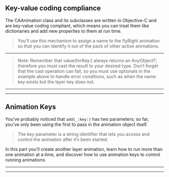 
## Key-value coding compliance


The CAAnimation class and its subclasses are written in Objective-C and are key-value coding compliant, which means you can treat them like dictionaries and add new properties to them at run time.


> You’ll use this mechanism to assign a name to the flyRight animation so that you can identify it out of the pack of other active animations.



<hr>


> Note: Remember that value(forKey:) always returns an AnyObject?; therefore you must cast the result to your desired type. Don’t forget that the cast operation can fail, so you must use optionals in the example above to handle error conditions, such as when the name key exists but the layer key does not.


<hr>



<hr>

## Animation Keys


You’ve probably noticed that `add(_:key:)`
has two parameters;
so far, you’ve only been using the first to pass in the animation object itself.


> The key parameter is a string identifier that lets you access and control the animation after it’s been started.



In this part you’ll create another layer animation, learn how to run more than one animation at a time, and discover how to use animation keys to control running animations.

<hr>



<hr>
